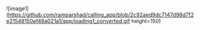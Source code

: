![image1](https://github.com/ramparshad/calling_app/blob/2c92aed9dc7147d98d7f2e21548150ef48a021a1/app/loading1_converted.gif height=150)
